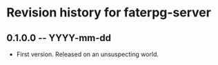 # Revision history for faterpg-server

## 0.1.0.0 -- YYYY-mm-dd

* First version. Released on an unsuspecting world.
